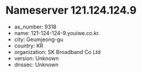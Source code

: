 # Nameserver 121.124.124.9

* as_number: 9318
* name: 121-124-124-9.youiwe.co.kr.
* city: Geumjeong-gu
* country: KR
* organization: SK Broadband Co Ltd
* version: Unknown
* dnssec: Unknown
